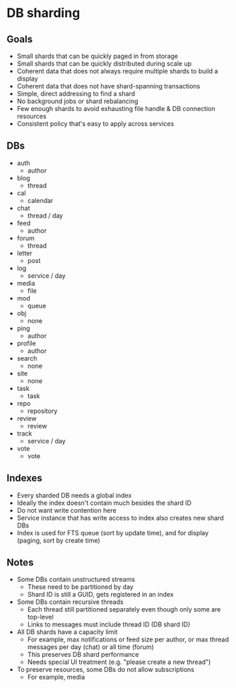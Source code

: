 # DB sharding

## Goals

- Small shards that can be quickly paged in from storage
- Small shards that can be quickly distributed during scale up
- Coherent data that does not always require multiple shards to build a display
- Coherent data that does not have shard-spanning transactions
- Simple, direct addressing to find a shard
- No background jobs or shard rebalancing
- Few enough shards to avoid exhausting file handle & DB connection resources
- Consistent policy that's easy to apply across services

## DBs

- auth
  - author
- blog
  - thread 
- cal
  - calendar
- chat
  - thread / day
- feed
  - author
- forum
  - thread
- letter
  - post
- log
  - service / day
- media
  - file
- mod
  - queue
- obj
  - none
- ping
  - author
- profile
  - author
- search
  - none
- site
  - none
- task
  - task
- repo
  - repository
- review
  - review
- track
  - service / day
- vote
  - vote

## Indexes

- Every sharded DB needs a global index
- Ideally the index doesn't contain much besides the shard ID
- Do not want write contention here
- Service instance that has write access to index also creates new shard DBs
- Index is used for FTS queue (sort by update time), and for display (paging, sort by create time)

## Notes

- Some DBs contain unstructured streams
  - These need to be partitioned by day
  - Shard ID is still a GUID, gets registered in an index
- Some DBs contain recursive threads
  - Each thread still partitioned separately even though only some are top-level
  - Links to messages must include thread ID (DB shard ID)
- All DB shards have a capacity limit
  - For example, max notifications or feed size per author, or max thread messages per day (chat) or all time (forum)
  - This preserves DB shard performance
  - Needs special UI treatment (e.g. "please create a new thread")
- To preserve resources, some DBs do not allow subscriptions
  - For example, media
